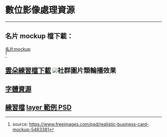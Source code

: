 # 數位影像處理資源
---
## 名片 mockup 檔下載：
<a href="https://dip.project.solmag.tw/mockup-businesscard.zip" download>名片mockup</a><br>[^1]

<a href="https://dip.project.solmag.tw/i/cloud.png" download>雲朵練習檔下載</a>
<img src="i/Kapture 2024-10-14 at 21.59.27.gif">社群圖片類輪播效果
---
## [字體資源](font-resources.md)
<a href="https://dip.project.solmag.tw/i/newjeans.png" download>練習檔</a>
<a href="https://dip.project.solmag.tw/layer.psd" download>layer 範例 PSD</a>
---
[^1]:source: <https://www.freeimages.com/psd/realistic-business-card-mockup-5463381>
